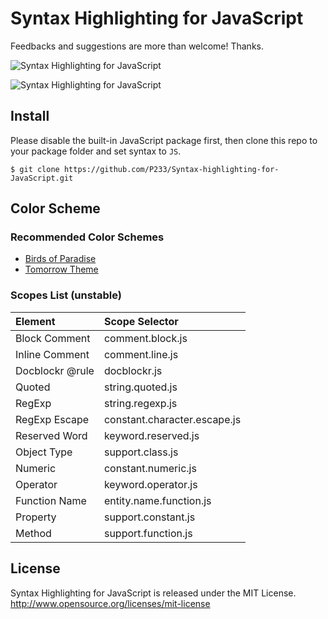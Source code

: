 
# Syntax Highlighting for JavaScript

Feedbacks and suggestions are more than welcome! Thanks.

![Syntax Highlighting for JavaScript](http://i.imgur.com/yKUeH0m.png)

![Syntax Highlighting for JavaScript](http://i.imgur.com/KlrYfFl.png)

## Install

Please disable the built-in JavaScript package first, then clone this repo to your package folder and set syntax to `JS`.

```
$ git clone https://github.com/P233/Syntax-highlighting-for-JavaScript.git
```


## Color Scheme

### Recommended Color Schemes

* [Birds of Paradise](https://github.com/P233/Birds-of-Paradise-for-TextMate)
* [Tomorrow Theme](https://github.com/chriskempson/tomorrow-theme)

### Scopes List (unstable)

Element      | Scope Selector
:----------- | :--------------
Block Comment | comment.block.js
Inline Comment | comment.line.js
Doc​blockr @rule | doc​blockr.js
Quoted | string.quoted.js
RegExp | string.regexp.js
RegExp Escape | constant.character.escape.js
Reserved Word | keyword.reserved.js
Object Type | support.class.js
Numeric | constant.numeric.js
Operator | keyword.operator.js
Function Name | entity.name.function.js
Property | support.constant.js
Method | support.function.js


## License

Syntax Highlighting for JavaScript is released under the MIT License. http://www.opensource.org/licenses/mit-license
